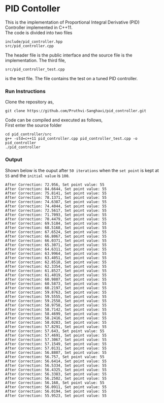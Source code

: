 # PID Contoller

This is the implementation of Proportional Integral Derivative (PID) Controller implemented in C++11.\
The code is divided into two files
```
include/pid_controller.hpp
src/pid_controller.cpp
```
The header file is the public interface and the source file is the implementation. The third file,
```
src/pid_controller_test.cpp
```
is the test file. The file contains the test on a tuned PID controller.

### Run Instructions
Clone the repository as,
```
git clone https://github.com/Pruthvi-Sanghavi/pid_controller.git
```

Code can be compiled and executed as follows,\
First enter the source folder
```
cd pid_controller/src
g++ -std=c++11 pid_controller.cpp pid_controller_test.cpp -o pid_controller
./pid_controller
```
### Output
Shown below is the ouput after ```50 iterations``` when the ```set point``` is kept at ```55``` and the ```initial value``` is ```100```.
```
After Correction: 72.956, Set point value: 55
After Correction: 84.6644, Set point value: 55
After Correction: 75.8141, Set point value: 55
After Correction: 78.1371, Set point value: 55
After Correction: 74.6387, Set point value: 55
After Correction: 74.4044, Set point value: 55
After Correction: 72.5617, Set point value: 55
After Correction: 71.7093, Set point value: 55
After Correction: 70.4479, Set point value: 55
After Correction: 69.5184, Set point value: 55
After Correction: 68.5168, Set point value: 55
After Correction: 67.6524, Set point value: 55
After Correction: 66.8067, Set point value: 55
After Correction: 66.0371, Set point value: 55
After Correction: 65.3071, Set point value: 55
After Correction: 64.6311, Set point value: 55
After Correction: 63.9964, Set point value: 55
After Correction: 63.4051, Set point value: 55
After Correction: 62.8518, Set point value: 55
After Correction: 62.3354, Set point value: 55
After Correction: 61.8527, Set point value: 55
After Correction: 61.4019, Set point value: 55
After Correction: 60.9807, Set point value: 55
After Correction: 60.5873, Set point value: 55
After Correction: 60.2197, Set point value: 55
After Correction: 59.8763, Set point value: 55
After Correction: 59.5555, Set point value: 55
After Correction: 59.2558, Set point value: 55
After Correction: 58.9758, Set point value: 55
After Correction: 58.7142, Set point value: 55
After Correction: 58.4699, Set point value: 55
After Correction: 58.2416, Set point value: 55
After Correction: 58.0283, Set point value: 55
After Correction: 57.8291, Set point value: 55
After Correction: 57.643, Set point value: 55
After Correction: 57.4691, Set point value: 55
After Correction: 57.3067, Set point value: 55
After Correction: 57.1549, Set point value: 55
After Correction: 57.0131, Set point value: 55
After Correction: 56.8807, Set point value: 55
After Correction: 56.757, Set point value: 55
After Correction: 56.6414, Set point value: 55
After Correction: 56.5334, Set point value: 55
After Correction: 56.4325, Set point value: 55
After Correction: 56.3383, Set point value: 55
After Correction: 56.2502, Set point value: 55
After Correction: 56.168, Set point value: 55
After Correction: 56.0911, Set point value: 55
After Correction: 56.0194, Set point value: 55
After Correction: 55.9523, Set point value: 55

```
